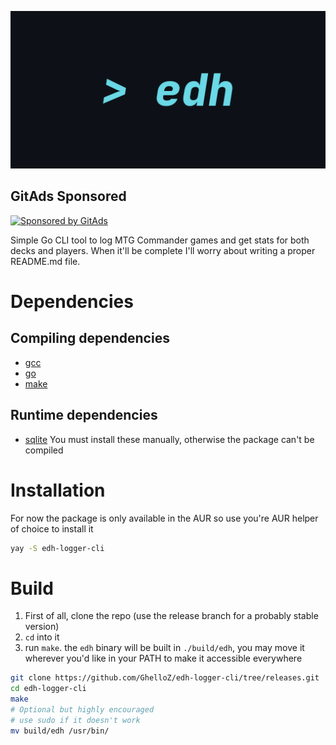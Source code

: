 <!-- GitAds-Verify: K5ELW3H2XRUO1Q34LJ73XEA5FRMBMHJM -->
![banner](https://github.com/GhelloZ/edh-logger-cli/blob/42940ebf69a69de04c99710a8b8a72bfe165f345/metadata/banner.png)

## GitAds Sponsored
[![Sponsored by GitAds](https://gitads.dev/v1/ad-serve?source=ghelloz/edhstats@github)](https://gitads.dev/v1/ad-track?source=ghelloz/edhstats@github)

Simple Go CLI tool to log MTG Commander games and get stats for both decks and players. 
When it'll be complete I'll worry about writing a proper README.md file. 

<!--
# Usage
![Demo](link-to-demo.gif)
blah blah use it like this blah blah
-->
# Dependencies
## Compiling dependencies
- [gcc](https://gcc.gnu.org/install/)
- [go](https://go.dev/doc/install/source)
- [make](https://www.gnu.org/software/make/#download)
## Runtime dependencies
- [sqlite](https://sqlite.org/src/doc/trunk/README.md)
You must install these manually, otherwise the package can't be compiled

# Installation
For now the package is only available in the AUR so use you're AUR helper of choice to install it
```bash
yay -S edh-logger-cli
```
# Build
1. First of all, clone the repo (use the release branch for a probably stable version)
2. `cd` into it
3. run `make`. the `edh` binary will be built in `./build/edh`, you may move it wherever you'd like in your PATH to make it accessible everywhere
```bash
git clone https://github.com/GhelloZ/edh-logger-cli/tree/releases.git
cd edh-logger-cli
make
# Optional but highly encouraged
# use sudo if it doesn't work
mv build/edh /usr/bin/
```
